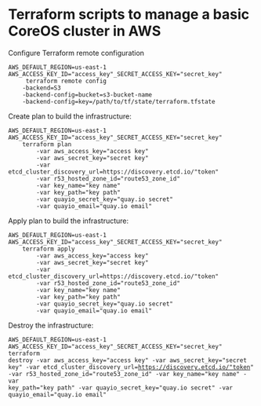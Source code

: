 # Terraform scripts to manage a basic CoreOS cluster in AWS

Configure Terraform remote configuration

<pre><code>AWS_DEFAULT_REGION=us-east-1 AWS_ACCESS_KEY_ID="access_key"_SECRET_ACCESS_KEY="secret_key"
     terraform remote config
    -backend=S3
    -backend-config=bucket=s3-bucket-name
    -backend-config=key=/path/to/tf/state/terraform.tfstate
</code></pre>

Create plan to build the infrastructure:

<pre><code>AWS_DEFAULT_REGION=us-east-1 AWS_ACCESS_KEY_ID="access_key"_SECRET_ACCESS_KEY="secret_key"
    terraform plan
        -var aws_access_key="access key"
        -var aws_secret_key="secret key"
        -var etcd_cluster_discovery_url=https://discovery.etcd.io/"token"
        -var r53_hosted_zone_id="route53_zone_id"
        -var key_name="key name"
        -var key_path="key path"
        -var quayio_secret_key="quay.io secret"
        -var quayio_email="quay.io email"
</code></pre>

Apply plan to build the infrastructure:

<pre><code>AWS_DEFAULT_REGION=us-east-1 AWS_ACCESS_KEY_ID="access_key"_SECRET_ACCESS_KEY="secret_key"
    terraform apply
        -var aws_access_key="access key"
        -var aws_secret_key="secret key"
        -var etcd_cluster_discovery_url=https://discovery.etcd.io/"token"
        -var r53_hosted_zone_id="route53_zone_id"
        -var key_name="key name"
        -var key_path="key path"
        -var quayio_secret_key="quay.io secret"
        -var quayio_email="quay.io email"
</code></pre>

Destroy the infrastructure:

<code><pre>AWS_DEFAULT_REGION=us-east-1 AWS_ACCESS_KEY_ID="access_key"_SECRET_ACCESS_KEY="secret_key"
    terraform destroy
        -var aws_access_key="access key"
        -var aws_secret_key="secret key"
        -var etcd_cluster_discovery_url=https://discovery.etcd.io/"token"
        -var r53_hosted_zone_id="route53_zone_id"
        -var key_name="key name"
        -var key_path="key path"
        -var quayio_secret_key="quay.io secret"
        -var quayio_email="quay.io email"
</code></pre>
